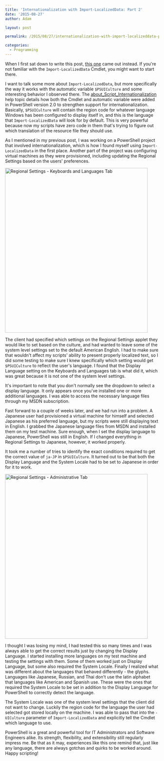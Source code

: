 ```yaml
---
title: 'Internationalization with Import-LocalizedData: Part 2'
date: '2015-08-27'
author: Adam

layout: post

permalink: /2015/08/27/internationalization-with-import-localizeddata-part-2/

categories:
  - Programming
---
```

When I first sat down to write this post, <a href="http://45.55.182.154/2015/08/24/internationalization-with-import-localizeddata/" target="_blank">this one</a> came out instead. If you're not familiar with the `Import-LocalizedData` Cmdlet, you might want to start there.

I want to talk some more about `Import-LocalizedData`, but more specifically the way it works with the automatic variable `$PSUICulture` and some interesting behavior I observed there. The <a href="https://technet.microsoft.com/en-us/library/Hh847854.aspx" target="_blank">about_Script_Internationalization</a> help topic details how both the Cmdlet and automatic variable were added in PowerShell version 2.0 to strengthen support for internationalization. Basically, `$PSUICulture` will contain the region code for whatever language Windows has been configured to display itself in, and this is the language that `Import-LocalizedData` will look for by default. This is very powerful because now my scripts have zero code in them that's trying to figure out which translation of the resource file they should use.

As I mentioned in my previous post, I was working on a PowerShell project that involved internationalization, which is how I found myself using `Import-LocalizedData` in the first place. Another part of the project was configuring virtual machines as they were provisioned, including updating the Regional Settings based on the users' preferences.

<img src="http://45.55.182.154/wp-content/uploads/2015/08/Capture.jpg" alt="Regional Settings - Keyboards and Languages Tab" width="467" height="537" class="alignright size-full wp-image-1576" srcset="https://plattsoft.net/wp-content/uploads/2015/08/Capture-261x300.jpg 261w, https://plattsoft.net/wp-content/uploads/2015/08/Capture.jpg 467w" sizes="(max-width: 467px) 100vw, 467px" />

The client had specified which settings on the Regional Settings applet they would like to set based on the culture, and had wanted to leave some of the system level settings set to the default American English. I had to make sure that wouldn't affect my scripts' ability to present properly localized text, so I did some testing to make sure I knew specifically which setting would get `$PSUICulture` to reflect the user's language. I found that the Display Language setting on the Keyboards and Languages tab is what did it, which was great because it is not one of the system level settings.

It's important to note that you don't normally see the dropdown to select a display language. It only appears once you've installed one or more additional languages. I was able to access the necessary language files through my MSDN subscription.

Fast forward to a couple of weeks later, and we had run into a problem. A Japanese user had provisioned a virtual machine for himself and selected Japanese as his preferred language, but my scripts were still displaying text in English. I grabbed the Japanese language files from MSDN and installed them on my test machine. Sure enough, when I set the display language to Japanese, PowerShell was still in English. If I changed everything in Regional Settings to Japanese, however, it worked properly.

It took me a number of tries to identify the exact conditions required to get the correct value of `ja-JP` in `$PSUICulture`. It turned out to be that both the Display Language and the System Locale had to be set to Japanese in order for it to work.

<img src="http://45.55.182.154/wp-content/uploads/2015/08/Capture2.jpg" alt="Regional Settings - Administrative Tab" width="467" height="537" class="alignleft size-full wp-image-1578" srcset="https://plattsoft.net/wp-content/uploads/2015/08/Capture2-261x300.jpg 261w, https://plattsoft.net/wp-content/uploads/2015/08/Capture2.jpg 467w" sizes="(max-width: 467px) 100vw, 467px" />

I thought I was losing my mind, I had tested this so many times and I was always able to get the correct results just by changing the Display Language. I started installing more languages on my test machine and testing the settings with them. Some of them worked just on Display Language, but some also required the System Locale. Finally I realized what was different about the languages that behaved differently - the glyphs. Languages like Japanese, Russian, and Thai don't use the latin alphabet that languages like American and Spanish use. These were the ones that required the System Locale to be set in addition to the Display Language for PowerShell to correctly detect the language.

The System Locale was one of the system level settings that the client did not want to change. Luckily the region code for the language the user had selected got stored locally on the machine. I was able to pass that into the `-UICulture` parameter of `Import-LocalizedData` and explicitly tell the Cmdlet which language to use.

PowerShell is a great and powerful tool for IT Administrators and Software Engineers alike. Its strength, flexibility, and extensibility still regularly impress me. Be that as it may, experiences like this one remind that, just like any language, there are always gotchas and quirks to be worked around. Happy scripting!